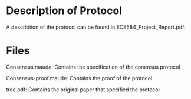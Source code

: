 # Description of Protocol
A description of the protocol can be found in ECE584_Project_Report.pdf.

# Files
Consensus.maude: Contains the specification of the conensus protocol

Consensus-proof.maude: Contains the proof of the protocol

tree.pdf: Contains the original paper that specified the protocol